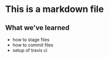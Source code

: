# This is a markdown file

## What we've learned
- how to stage files
- how to commit files
- setup of travis ci